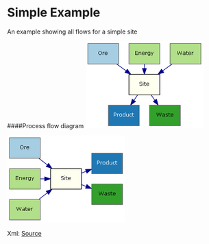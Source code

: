 Simple Example
===========

An example showing all flows for a simple site

####Process flow diagram
![Process Flow Output](./process-top-flow.png)

![Process Flow Output](./process-left-flow.png)

Xml: [Source](./ProcessFlow.xml) 
